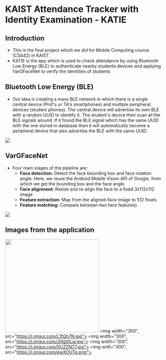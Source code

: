 # KAIST Attendance Tracker with Identity Examination - KATIE

## Introduction
- This is the final project which we did for Mobile Computing course (CS442) in KAIST.
- KATIE is the app which is used to check attendance by using Bluetooth Low Energy (BLE) to authenticate nearby students devices and applying VarGFaceNet to verify the identities of students

## Bluetooth Low Energy (BLE)

- Our idea is creating a mass BLE network in which there is a single central device (Prof's or TA's smartphones) and multiple peripheral devices (student phones). The central device will advertise its own BLE with a random UUID to identify it. The student's device then scan all the BLE signals around. If it found the BLE signal which has the same UUID with the one stored in database then it will automatically become a peripheral device that also advertise the BLE with the same UUID.

![](https://i.imgur.com/R4PgqWL.png)


## VarGFaceNet

- Four main stages of the pipeline are: 
    - **Face detection:** Detect the face bounding box and face rotation angle. Here, we reuse the Android Mobile Vision API of Google, from which we get the bounding box and the face angle.
    - **Face alignment:** Resize and re-align the face to a fixed 3x112x112 image
    - **Feature extraction:** Map from the aligned-face image to 512 floats
    - **Feature matching:** Compare between two face features).


![](https://i.imgur.com/ZMO2Ue3.png)


## Images from the application

<img width = "300" src="https://i.imgur.com/gCkSqR7.jpg"> <img width="300", src="https://i.imgur.com/LTtQh7N.jpg"> <img width="300", src="https://i.imgur.com/JHQt0Lw.jpg"> <img width="300", src="https://i.imgur.com/XUZZN77.jpg"> <img widt="300", src="https://i.imgur.com/ewXOUTq.png">



